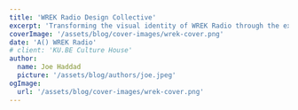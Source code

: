 ```yaml
---
title: 'WREK Radio Design Collective'
excerpt: 'Transforming the visual identity of WREK Radio through the execution of merchandising campaigns, a website redesign, and the rebranding of multiple specialty shows.'
coverImage: '/assets/blog/cover-images/wrek-cover.png'
date: 'A() WREK Radio'
# client: 'KU.BE Culture House'
author:
  name: Joe Haddad
  picture: '/assets/blog/authors/joe.jpeg'
ogImage:
  url: '/assets/blog/cover-images/wrek-cover.png'
---
```



